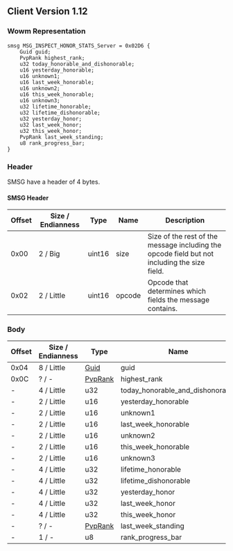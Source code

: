 ## Client Version 1.12

### Wowm Representation
```rust,ignore
smsg MSG_INSPECT_HONOR_STATS_Server = 0x02D6 {
    Guid guid;
    PvpRank highest_rank;
    u32 today_honorable_and_dishonorable;
    u16 yesterday_honorable;
    u16 unknown1;
    u16 last_week_honorable;
    u16 unknown2;
    u16 this_week_honorable;
    u16 unknown3;
    u32 lifetime_honorable;
    u32 lifetime_dishonorable;
    u32 yesterday_honor;
    u32 last_week_honor;
    u32 this_week_honor;
    PvpRank last_week_standing;
    u8 rank_progress_bar;
}
```
### Header
SMSG have a header of 4 bytes.

#### SMSG Header
| Offset | Size / Endianness | Type   | Name   | Description |
| ------ | ----------------- | ------ | ------ | ----------- |
| 0x00   | 2 / Big           | uint16 | size   | Size of the rest of the message including the opcode field but not including the size field.|
| 0x02   | 2 / Little        | uint16 | opcode | Opcode that determines which fields the message contains.|
### Body
| Offset | Size / Endianness | Type | Name | Description |
| ------ | ----------------- | ---- | ---- | ----------- |
| 0x04 | 8 / Little | [Guid](../spec/packed-guid.md) | guid |  |
| 0x0C | ? / - | [PvpRank](pvprank.md) | highest_rank |  |
| - | 4 / Little | u32 | today_honorable_and_dishonorable |  |
| - | 2 / Little | u16 | yesterday_honorable |  |
| - | 2 / Little | u16 | unknown1 |  |
| - | 2 / Little | u16 | last_week_honorable |  |
| - | 2 / Little | u16 | unknown2 |  |
| - | 2 / Little | u16 | this_week_honorable |  |
| - | 2 / Little | u16 | unknown3 |  |
| - | 4 / Little | u32 | lifetime_honorable |  |
| - | 4 / Little | u32 | lifetime_dishonorable |  |
| - | 4 / Little | u32 | yesterday_honor |  |
| - | 4 / Little | u32 | last_week_honor |  |
| - | 4 / Little | u32 | this_week_honor |  |
| - | ? / - | [PvpRank](pvprank.md) | last_week_standing |  |
| - | 1 / - | u8 | rank_progress_bar |  |
